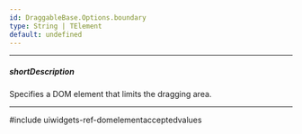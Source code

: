 ```yaml
---
id: DraggableBase.Options.boundary
type: String | TElement
default: undefined
---
```

---
##### shortDescription
Specifies a DOM element that limits the dragging area.

---
#include uiwidgets-ref-domelementacceptedvalues